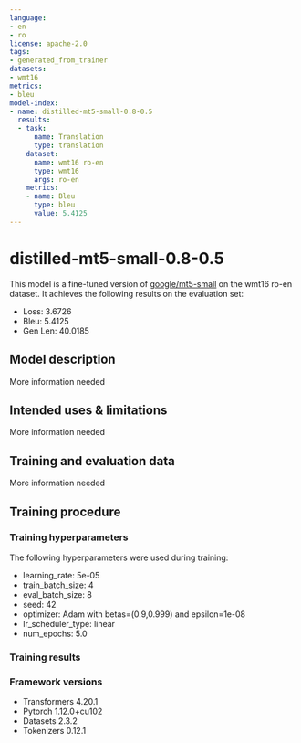 ```yaml
---
language:
- en
- ro
license: apache-2.0
tags:
- generated_from_trainer
datasets:
- wmt16
metrics:
- bleu
model-index:
- name: distilled-mt5-small-0.8-0.5
  results:
  - task:
      name: Translation
      type: translation
    dataset:
      name: wmt16 ro-en
      type: wmt16
      args: ro-en
    metrics:
    - name: Bleu
      type: bleu
      value: 5.4125
---
```


<!-- This model card has been generated automatically according to the information the Trainer had access to. You
should probably proofread and complete it, then remove this comment. -->

# distilled-mt5-small-0.8-0.5

This model is a fine-tuned version of [google/mt5-small](https://huggingface.co/google/mt5-small) on the wmt16 ro-en dataset.
It achieves the following results on the evaluation set:
- Loss: 3.6726
- Bleu: 5.4125
- Gen Len: 40.0185

## Model description

More information needed

## Intended uses & limitations

More information needed

## Training and evaluation data

More information needed

## Training procedure

### Training hyperparameters

The following hyperparameters were used during training:
- learning_rate: 5e-05
- train_batch_size: 4
- eval_batch_size: 8
- seed: 42
- optimizer: Adam with betas=(0.9,0.999) and epsilon=1e-08
- lr_scheduler_type: linear
- num_epochs: 5.0

### Training results



### Framework versions

- Transformers 4.20.1
- Pytorch 1.12.0+cu102
- Datasets 2.3.2
- Tokenizers 0.12.1
